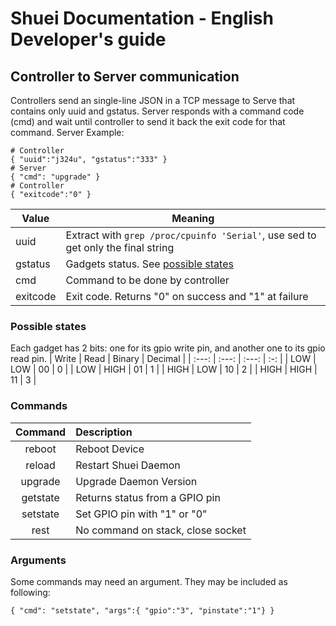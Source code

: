 # Shuei Documentation - English Developer's guide
## Controller to Server communication
Controllers send an single-line JSON in a TCP message to Serve that
contains only uuid and gstatus.
Server responds with a command code (cmd) and wait until controller
to send it back the exit code for that command.
Server
Example:
```
# Controller
{ "uuid":"j324u", "gstatus":"333" }
# Server
{ "cmd": "upgrade" }
# Controller
{ "exitcode":"0" }
```
| Value | Meaning |
| ---- | ---- |
| uuid | Extract with `grep /proc/cpuinfo 'Serial'`, use sed to get only the final string |
| gstatus | Gadgets status. See [possible states](#possible-states) |
| cmd | Command to be done by controller |
| exitcode | Exit code. Returns "0" on success and "1" at failure |

### Possible states
Each gadget has 2 bits:
 one for its gpio write pin, and another one to its gpio read pin.
| Write | Read | Binary | Decimal |
| :---: | :---: | :---: | :-: |
| LOW | LOW | 00 | 0 |
| LOW | HIGH | 01 | 1 |
| HIGH | LOW | 10 | 2 |
| HIGH | HIGH | 11 | 3 |
### Commands
| Command	| Description |
| :--------:	| :---------- |
| reboot	| Reboot Device |
| reload	| Restart Shuei Daemon |
| upgrade	| Upgrade Daemon Version |
| getstate	| Returns status from a GPIO pin |
| setstate	| Set GPIO pin with "1" or "0" |
| rest		| No command on stack, close socket |
### Arguments
Some commands may need an argument.
They may be included as following:
```
{ "cmd": "setstate", "args":{ "gpio":"3", "pinstate":"1"} }
```

